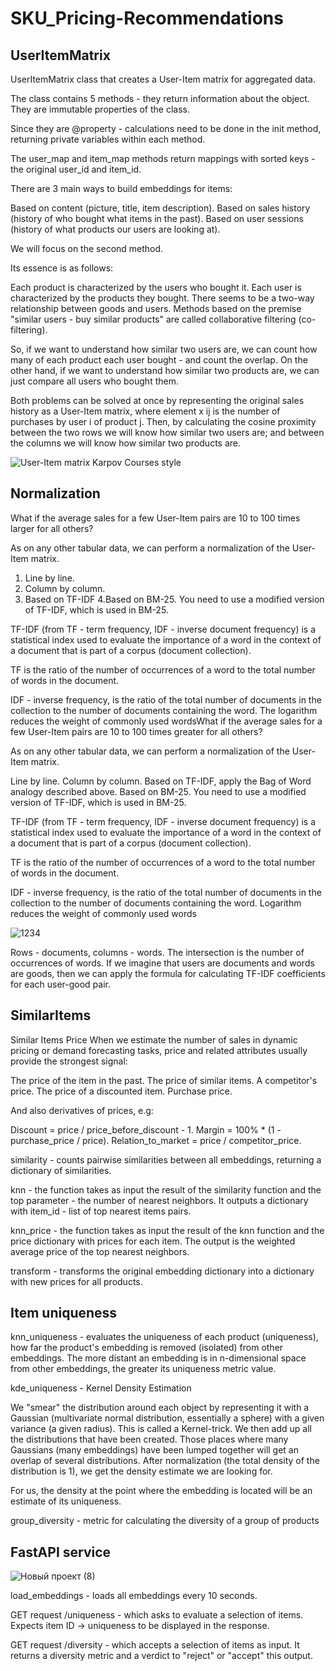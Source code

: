 # SKU_Pricing-Recommendations

## UserItemMatrix

UserItemMatrix class that creates a User-Item matrix for aggregated data.

The class contains 5 methods - they return information about the object. They are immutable properties of the class.

Since they are @property - calculations need to be done in the init method, returning private variables within each method.

The user_map and item_map methods return mappings with sorted keys - the original user_id and item_id. 


There are 3 main ways to build embeddings for items:

Based on content (picture, title, item description).
Based on sales history (history of who bought what items in the past).
Based on user sessions (history of what products our users are looking at).

We will focus on the second method.

Its essence is as follows:

Each product is characterized by the users who bought it.
Each user is characterized by the products they bought.
There seems to be a two-way relationship between goods and users. Methods based on the premise "similar users - buy similar products" are called collaborative filtering (co-filtering). 

So, if we want to understand how similar two users are, we can count how many of each product each user bought - and count the overlap. On the other hand, if we want to understand how similar two products are, we can just compare all users who bought them.

Both problems can be solved at once by representing the original sales history as a User-Item matrix, where element x ij is the number of purchases by user i of product j. Then, by calculating the cosine proximity between the two rows we will know how similar two users are; and between the columns we will know how similar two products are.

![User-Item matrix Karpov Courses style](https://github.com/apovalov/SKU_Pricing-Recommendations/assets/43651275/28f3ec5b-cbfc-4c6c-a6ce-f340447d34cb)


## Normalization

What if the average sales for a few User-Item pairs are 10 to 100 times larger for all others?

As on any other tabular data, we can perform a normalization of the User-Item matrix. 

1. Line by line.
2. Column by column.
3. Based on TF-IDF
4.Based on BM-25. You need to use a modified version of TF-IDF, which is used in BM-25.

TF-IDF (from TF - term frequency, IDF - inverse document frequency) is a statistical index used to evaluate the importance of a word in the context of a document that is part of a corpus (document collection).

TF is the ratio of the number of occurrences of a word to the total number of words in the document.

IDF - inverse frequency, is the ratio of the total number of documents in the collection to the number of documents containing the word. The logarithm reduces the weight of commonly used wordsWhat if the average sales for a few User-Item pairs are 10 to 100 times greater for all others?

As on any other tabular data, we can perform a normalization of the User-Item matrix. 

Line by line.
Column by column.
Based on TF-IDF, apply the Bag of Word analogy described above.
Based on BM-25. You need to use a modified version of TF-IDF, which is used in BM-25.

TF-IDF (from TF - term frequency, IDF - inverse document frequency) is a statistical index used to evaluate the importance of a word in the context of a document that is part of a corpus (document collection).

TF is the ratio of the number of occurrences of a word to the total number of words in the document.

IDF - inverse frequency, is the ratio of the total number of documents in the collection to the number of documents containing the word. Logarithm reduces the weight of commonly used words

![1234](https://github.com/apovalov/SKU_Pricing-Recommendations/assets/43651275/79e3c5e7-d9fd-46cc-afd7-83d9919fdb5e)


Rows - documents, columns - words. The intersection is the number of occurrences of words.
If we imagine that users are documents and words are goods, then we can apply the formula for calculating TF-IDF coefficients for each user-good pair.

## SimilarItems

Similar Items Price
When we estimate the number of sales in dynamic pricing or demand forecasting tasks, price and related attributes usually provide the strongest signal:

The price of the item in the past.
The price of similar items.
A competitor's price.
The price of a discounted item.
Purchase price.

And also derivatives of prices, e.g:

Discount = price / price_before_discount - 1.
Margin = 100% * (1 - purchase_price / price).
Relation_to_market = price / competitor_price.


similarity - counts pairwise similarities between all embeddings, returning a dictionary of similarities.

knn - the function takes as input the result of the similarity function and the top parameter - the number of nearest neighbors. It outputs a dictionary with item_id - list of top nearest items pairs.

knn_price - the function takes as input the result of the knn function and the price dictionary with prices for each item. The output is the weighted average price of the top nearest neighbors. 

transform - transforms the original embedding dictionary into a dictionary with new prices for all products.


## Item uniqueness

knn_uniqueness - evaluates the uniqueness of each product (uniqueness), how far the product's embedding is removed (isolated) from other embeddings. The more distant an embedding is in n-dimensional space from other embeddings, the greater its uniqueness metric value. 

kde_uniqueness - Kernel Density Estimation 

We "smear" the distribution around each object by representing it with a Gaussian (multivariate normal distribution, essentially a sphere) with a given variance (a given radius). This is called a Kernel-trick.
We then add up all the distributions that have been created. 
Those places where many Gaussians (many embeddings) have been lumped together will get an overlap of several distributions. After normalization (the total density of the distribution is 1), we get the density estimate we are looking for.

For us, the density at the point where the embedding is located will be an estimate of its uniqueness.

group_diversity - metric for calculating the diversity of a group of products


## FastAPI service
![Новый проект (8)](https://github.com/apovalov/SKU_Pricing-Recommendations/assets/43651275/719ee629-936e-4983-af82-b85780bf87c8)

load_embeddings - loads all embeddings every 10 seconds.

GET request /uniqueness - which asks to evaluate a selection of items. Expects item ID → uniqueness to be displayed in the response.

GET request /diversity - which accepts a selection of items as input. It returns a diversity metric and a verdict to "reject" or "accept" this output.

